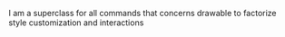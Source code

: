 I am a superclass for all commands that concerns drawable to factorize style customization and interactions